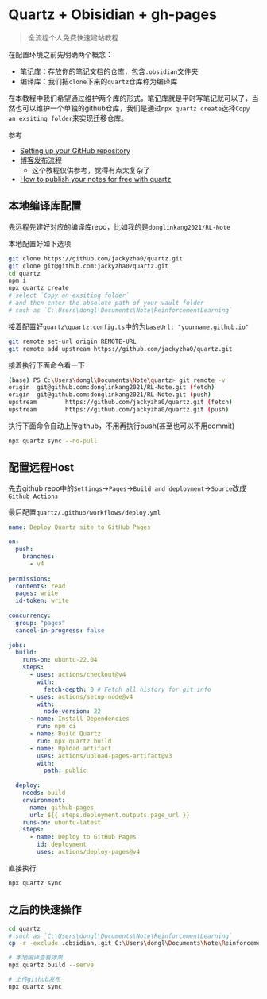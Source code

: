 # Quartz + Obisidian + gh-pages

> 全流程个人免费快速建站教程

在配置环境之前先明确两个概念：

- 笔记库：存放你的笔记文档的仓库，包含`.obsidian`文件夹
- 编译库：我们把`clone`下来的`quartz`仓库称为编译库

在本教程中我们希望通过维护两个库的形式，笔记库就是平时写笔记就可以了，当然也可以维护一个单独的github仓库，我们是通过`npx quartz create`选择`Copy an exsiting folder`来实现迁移仓库。

参考

- [Setting up your GitHub repository](https://quartz.jzhao.xyz/setting-up-your-GitHub-repository)
- [博客发布流程](https://8cat.life/others/%E5%8D%9A%E5%AE%A2%E5%8F%91%E5%B8%83%E6%B5%81%E7%A8%8B)
  - 这个教程仅供参考，觉得有点太复杂了
- [How to publish your notes for free with quartz](https://www.youtube.com/watch?v=6s6DT1yN4dw&t=227s&ab_channel=NicolevanderHoeven)

## 本地编译库配置

先远程先建好对应的编译库repo，比如我的是`donglinkang2021/RL-Note`

本地配置好如下选项

```bash
git clone https://github.com/jackyzha0/quartz.git
git clone git@github.com:jackyzha0/quartz.git
cd quartz
npm i
npx quartz create
# select `Copy an exsiting folder` 
# and then enter the absolute path of your vault folder
# such as `C:\Users\dongl\Documents\Note\ReinforcementLearning` 
```

接着配置好`quartz\quartz.config.ts`中的为`baseUrl: "yourname.github.io"`

```bash
git remote set-url origin REMOTE-URL
git remote add upstream https://github.com/jackyzha0/quartz.git
```

接着执行下面命令看一下

```bash
(base) PS C:\Users\dongl\Documents\Note\quartz> git remote -v
origin  git@github.com:donglinkang2021/RL-Note.git (fetch)
origin  git@github.com:donglinkang2021/RL-Note.git (push)
upstream        https://github.com/jackyzha0/quartz.git (fetch)
upstream        https://github.com/jackyzha0/quartz.git (push)
```

执行下面命令自动上传github，不用再执行push(甚至也可以不用commit)

```bash
npx quartz sync --no-pull
```

## 配置远程Host

先去github repo中的`Settings`->`Pages`->`Build and deployment`->`Source`改成`Github Actions`

最后配置`quartz/.github/workflows/deploy.yml`

```yml
name: Deploy Quartz site to GitHub Pages
 
on:
  push:
    branches:
      - v4
 
permissions:
  contents: read
  pages: write
  id-token: write
 
concurrency:
  group: "pages"
  cancel-in-progress: false
 
jobs:
  build:
    runs-on: ubuntu-22.04
    steps:
      - uses: actions/checkout@v4
        with:
          fetch-depth: 0 # Fetch all history for git info
      - uses: actions/setup-node@v4
        with:
          node-version: 22
      - name: Install Dependencies
        run: npm ci
      - name: Build Quartz
        run: npx quartz build
      - name: Upload artifact
        uses: actions/upload-pages-artifact@v3
        with:
          path: public
 
  deploy:
    needs: build
    environment:
      name: github-pages
      url: ${{ steps.deployment.outputs.page_url }}
    runs-on: ubuntu-latest
    steps:
      - name: Deploy to GitHub Pages
        id: deployment
        uses: actions/deploy-pages@v4
```

直接执行

```bash
npx quartz sync
```

## 之后的快速操作

```bash
cd quartz
# such as `C:\Users\dongl\Documents\Note\ReinforcementLearning` 
cp -r -exclude .obsidian,.git C:\Users\dongl\Documents\Note\ReinforcementLearning\* content

# 本地编译查看效果
npx quartz build --serve

# 上传github发布
npx quartz sync
```
